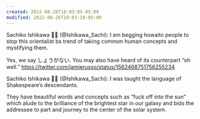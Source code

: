 ```yaml
---
created: 2022-08-26T18:03:05-05:00
modified: 2022-08-26T18:03:10-05:00
---
```


Sachiko Ishikawa 💙💛 (@Ishikawa_Sachi): I am begging howaito people to stop this orientalist bs trend of taking common human concepts and mystifying them.

Yes, we say しょうがない. You may also have heard of its counterpart “oh well.” https://twitter.com/jamierusso/status/1562468751756255234

Sachiko Ishikawa 💙💛 (@Ishikawa_Sachi): I was taught the language of Shakespeare’s descendants.

They have beautiful words and concepts such as “fuck off into the sun” which alude to the brilliance of the brightest star in our galaxy and bids the addressee to part and journey to the center of the solar system.
